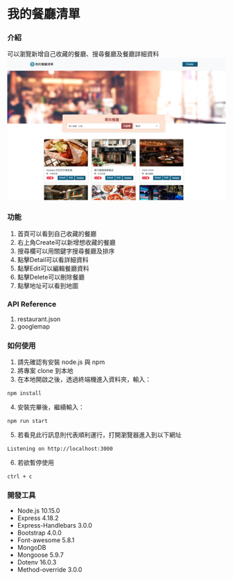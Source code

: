 # 我的餐廳清單
### 介紹
可以瀏覽新增自己收藏的餐廳、搜尋餐廳及餐廳詳細資料
![Restaurant](https://github.com/thpss91103/ResraurantList/blob/main/public/image/indexImg.png)
### 功能
1. 首頁可以看到自己收藏的餐廳
2. 右上角Create可以新增想收藏的餐廳
3. 搜尋欄可以用關鍵字搜尋餐廳及排序
4. 點擊Detail可以看詳細資料
5. 點擊Edit可以編輯餐廳資料
6. 點擊Delete可以刪除餐廳
7. 點擊地址可以看到地圖
### API Reference
1. restaurant.json
2. googlemap
### 如何使用
1. 請先確認有安裝 node.js 與 npm
2. 將專案 clone 到本地
3. 在本地開啟之後，透過終端機進入資料夾，輸入：
```
npm install
```
4. 安裝完畢後，繼續輸入：
```
npm run start
```
5. 若看見此行訊息則代表順利運行，打開瀏覽器進入到以下網址
```
Listening on http://localhost:3000
```
6. 若欲暫停使用
```
ctrl + c
```
### 開發工具
- Node.js 10.15.0
- Express 4.18.2
- Express-Handlebars 3.0.0
- Bootstrap 4.0.0
- Font-awesome 5.8.1
- MongoDB
- Mongoose 5.9.7
- Dotenv 16.0.3
- Method-override 3.0.0